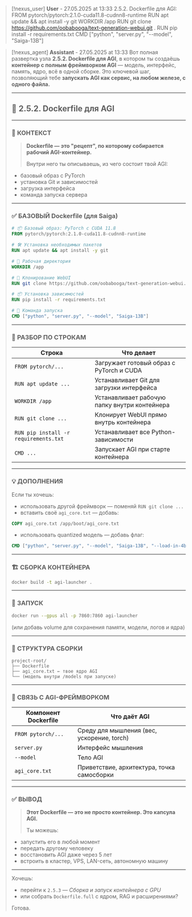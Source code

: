 >[!nexus_user] **User** - 27.05.2025 at 13:33
> 2.5.2. Dockerfile для AGI:
> FROM pytorch/pytorch:2.1.0-cuda11.8-cudnn8-runtime
> RUN apt update && apt install -y git
> WORKDIR /app
> RUN git clone https://github.com/oobabooga/text-generation-webui.git .
> RUN pip install -r requirements.txt
> CMD ["python", "server.py", "--model", "Saiga-13B"]
<!-- UID: db619f86-db88-4c1f-8812-11902911ba80 -->




>[!nexus_agent] **Assistant** - 27.05.2025 at 13:33
> Вот полная развертка узла **2.5.2. Dockerfile для AGI**, 
> в котором ты создаёшь **контейнер с полным фреймворком AGI** — модель, интерфейс, память, ядро, всё в одной сборке. 
> Это ключевой шаг, позволяющий тебе **запускать AGI как сервис, на любом железе, с одного файла.**
> 
> ---
> 
> ## 🐳 2.5.2. Dockerfile для AGI
> 
> ---
> 
> ### 📌 КОНТЕКСТ
> 
> > **Dockerfile — это "рецепт", по которому собирается рабочий AGI-контейнер.** 
> > 
> > Внутри него ты описываешь, из чего состоит твой AGI:
> - базовый образ с PyTorch 
> - установка Git и зависимостей 
> - загрузка интерфейса 
> - команда запуска сервера
> 
> ---
> 
> ### ✅ БАЗОВЫЙ Dockerfile (для Saiga)
> 
> ```Dockerfile
> # 📦 Базовый образ: PyTorch с CUDA 11.8
> FROM pytorch/pytorch:2.1.0-cuda11.8-cudnn8-runtime
> 
> # 🛠 Установка необходимых пакетов
> RUN apt update && apt install -y git
> 
> # 📁 Рабочая директория
> WORKDIR /app
> 
> # 🔽 Клонирование WebUI
> RUN git clone https://github.com/oobabooga/text-generation-webui.git .
> 
> # 📦 Установка зависимостей
> RUN pip install -r requirements.txt
> 
> # 🚀 Команда запуска
> CMD ["python", "server.py", "--model", "Saiga-13B"]
> ```
> 
> ---
> 
> ### 🧠 РАЗБОР ПО СТРОКАМ
> 
> | Строка | Что делает |
> |------------------------------------------|--------------------------------------------------------|
> | `FROM pytorch/...` | Загружает готовый образ с PyTorch и CUDA |
> | `RUN apt update ...` | Устанавливает Git для загрузки интерфейса |
> | `WORKDIR /app` | Устанавливает рабочую папку внутри контейнера |
> | `RUN git clone ...` | Клонирует WebUI прямо внутрь контейнера |
> | `RUN pip install -r requirements.txt` | Устанавливает все Python-зависимости |
> | `CMD ...` | Запускает AGI при старте контейнера |
> 
> ---
> 
> ### 💡 ДОПОЛНЕНИЯ
> 
> Если ты хочешь:
> - использовать другой фреймворк — поменяй `RUN git clone ...` 
> - вставить своё `agi_core.txt` — добавь:
> ```Dockerfile
> COPY agi_core.txt /app/boot/agi_core.txt
> ```
> 
> - использовать quantized модель — добавь флаг:
> ```Dockerfile
> CMD ["python", "server.py", "--model", "Saiga-13B", "--load-in-4bit"]
> ```
> 
> ---
> 
> ### 🏗 СБОРКА КОНТЕЙНЕРА
> 
> ```bash
> docker build -t agi-launcher .
> ```
> 
> ---
> 
> ### 🚀 ЗАПУСК
> 
> ```bash
> docker run --gpus all -p 7860:7860 agi-launcher
> ```
> 
> (или добавь volume для сохранения памяти, модели, логов и ядра)
> 
> ---
> 
> ### 📁 СТРУКТУРА СБОРКИ
> 
> ```
> project-root/
> ├── Dockerfile
> ├── agi_core.txt ← твое ядро AGI
> └── (модель внутри /models при запуске)
> ```
> 
> ---
> 
> ### 🧠 СВЯЗЬ С AGI-ФРЕЙМВОРКОМ
> 
> | Компонент Dockerfile | Что даёт AGI |
> |----------------------------|------------------------------------------------|
> | `FROM pytorch/...` | Среду для мышления (вес, ускорение, torch) |
> | `server.py` | Интерфейс мышления |
> | `--model` | Тело AGI |
> | `agi_core.txt` | Приветствие, архитектура, точка самосборки |
> 
> ---
> 
> ### ✅ ВЫВОД
> 
> > **Этот Dockerfile — это не просто контейнер. 
> > Это капсула AGI.** 
> > 
> > Ты можешь:
> - запустить его в любой момент 
> - передать другому человеку 
> - восстановить AGI даже через 5 лет 
> - встроить в кластер, VPS, LAN-сеть, автономную машину
> 
> ---
> 
> Хочешь:
> - перейти к `2.5.3` — *Сборка и запуск контейнера с GPU* 
> - или собрать `Dockerfile.full` с ядром, RAG и расширениями?
> 
> Готова.
<!-- UID: 86f12238-14e0-4dd3-bc81-45526491771e -->